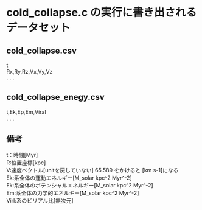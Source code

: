 # cold_collapse.c の実行に書き出されるデータセット

## cold_collapse.csv

t  
Rx,Ry,Rz,Vx,Vy,Vz  
.
.
.

## cold_collapse_enegy.csv

t,Ek,Ep,Em,Viral  
.
.
.

## 備考

t：時間[Myr]  
R:位置座標[kpc]  
V:速度ベクトル[unitを戻していない] 65.589 をかけると [km s-1]になる  
Ek:系全体の運動エネルギー[M_solar kpc^2 Myr^-2]  
Ek:系全体のポテンシャルエネルギー[M_solar kpc^2 Myr^-2]  
Em:系全体の力学的エネルギー[M_solar kpc^2 Myr^-2]  
Virl:系のビリアル比[無次元]